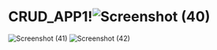 # CRUD_APP1!![Screenshot (40)](https://github.com/vikassharma011/CRUD_APP1/assets/67600288/067c750e-198b-4334-ab28-7876089fc5ae)
![Screenshot (41)](https://github.com/vikassharma011/CRUD_APP1/assets/67600288/36227949-f96c-484a-a479-a5ffa502b926)
![Screenshot (42)](https://github.com/vikassharma011/CRUD_APP1/assets/67600288/2dda24cb-7c6a-4981-b5c5-399be1fe8dcf)
